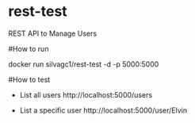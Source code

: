 # rest-test

REST API to Manage Users

#How to run

docker run silvagc1/rest-test -d -p 5000:5000

#How to test
- List all users
http://localhost:5000/users

- List a specific user
http://localhost:5000/user/Elvin
